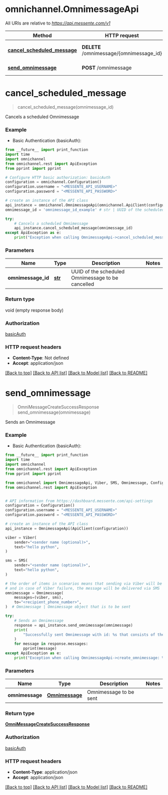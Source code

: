 # omnichannel.OmnimessageApi

All URIs are relative to *https://api.messente.com/v1*

Method | HTTP request | Description
------------- | ------------- | -------------
[**cancel_scheduled_message**](OmnimessageApi.md#cancel_scheduled_message) | **DELETE** /omnimessage/{omnimessage_id} | Cancels a scheduled Omnimessage
[**send_omnimessage**](OmnimessageApi.md#send_omnimessage) | **POST** /omnimessage | Sends an Omnimessage


# **cancel_scheduled_message**
> cancel_scheduled_message(omnimessage_id)

Cancels a scheduled Omnimessage

### Example

* Basic Authentication (basicAuth): 
```python
from __future__ import print_function
import time
import omnichannel
from omnichannel.rest import ApiException
from pprint import pprint

# Configure HTTP basic authorization: basicAuth
configuration = omnichannel.Configuration()
configuration.username = "<MESSENTE_API_USERNAME>"
configuration.password = "<MESSENTE_API_PASSWORD>"

# create an instance of the API class
api_instance = omnichannel.OmnimessageApi(omnichannel.ApiClient(configuration))
omnimessage_id = 'omnimessage_id_example' # str | UUID of the scheduled Omnimessage to be cancelled

try:
    # Cancels a scheduled Omnimessage
    api_instance.cancel_scheduled_message(omnimessage_id)
except ApiException as e:
    print("Exception when calling OmnimessageApi->cancel_scheduled_message: %s\n" % e)
```

### Parameters

Name | Type | Description  | Notes
------------- | ------------- | ------------- | -------------
 **omnimessage_id** | [**str**](.md)| UUID of the scheduled Omnimessage to be cancelled | 

### Return type

void (empty response body)

### Authorization

[basicAuth](../README.md#basicAuth)

### HTTP request headers

 - **Content-Type**: Not defined
 - **Accept**: application/json

[[Back to top]](#) [[Back to API list]](../README.md#documentation-for-api-endpoints) [[Back to Model list]](../README.md#documentation-for-models) [[Back to README]](../README.md)

# **send_omnimessage**
> OmniMessageCreateSuccessResponse send_omnimessage(omnimessage)

Sends an Omnimessage

### Example

* Basic Authentication (basicAuth): 
```python
from __future__ import print_function
import time
import omnichannel
from omnichannel.rest import ApiException
from pprint import pprint

from omnichannel import OmnimessageApi, Viber, SMS, Omnimessage, Configuration, ApiClient
from omnichannel.rest import ApiException


# API information from https://dashboard.messente.com/api-settings
configuration = Configuration()
configuration.username = "<MESSENTE_API_USERNAME>"
configuration.password = "<MESSENTE_API_PASSWORD>"

# create an instance of the API class
api_instance = OmnimessageApi(ApiClient(configuration))

viber = Viber(
    sender="<sender name (optional)>",
    text="hello python",
)

sms = SMS(
    sender="<sender name (optional)>",
    text="hello python",
)

# the order of items in scenarios means that sending via Viber will be attempted first,
# and in case of Viber failure, the message will be delivered via SMS
omnimessage = Omnimessage(
    messages=(viber, sms),
    to="<recipient_phone_number>",
)  # Omnimessage | Omnimessage object that is to be sent

try:
    # Sends an Omnimessage
    response = api_instance.send_omnimessage(omnimessage)
    print(
        "Successfully sent Omnimessage with id: %s that consists of the following messages:" % response.omnimessage_id
    )
    for message in response.messages:
        pprint(message)
except ApiException as e:
    print("Exception when calling OmnimessageApi->create_omnimessage: %s\n" % e)
```

### Parameters

Name | Type | Description  | Notes
------------- | ------------- | ------------- | -------------
 **omnimessage** | [**Omnimessage**](Omnimessage.md)| Omnimessage to be sent | 

### Return type

[**OmniMessageCreateSuccessResponse**](OmniMessageCreateSuccessResponse.md)

### Authorization

[basicAuth](../README.md#basicAuth)

### HTTP request headers

 - **Content-Type**: application/json
 - **Accept**: application/json

[[Back to top]](#) [[Back to API list]](../README.md#documentation-for-api-endpoints) [[Back to Model list]](../README.md#documentation-for-models) [[Back to README]](../README.md)

